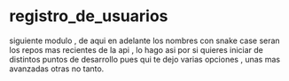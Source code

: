 # registro_de_usuarios
siguiente modulo , de aqui en adelante los nombres con snake case seran los repos mas recientes de la api , lo hago asi por si quieres iniciar de distintos puntos de desarrollo pues qui te dejo varias opciones , unas mas avanzadas otras no tanto.
